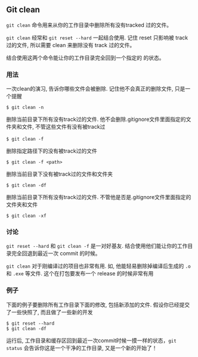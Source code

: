 ## Git clean

`git clean` 命令用来从你的工作目录中删除所有没有tracked 过的文件。

`git clean` 经常和 `git reset --hard` 一起结合使用. 记住 reset 只影响被 track 过的文件, 所以需要 clean 来删除没有 track 过的文件。

结合使用这两个命令能让你的工作目录完全回到一个指定的 <commit> 的状态。



### 用法

一次clean的演习, 告诉你哪些文件会被删除. 记住他不会真正的删除文件, 只是一个提醒

```shell
$ git clean -n
```

删除当前目录下所有没有track过的文件. 他不会删除.gitignore文件里面指定的文件夹和文件, 不管这些文件有没有被track过

```shell
$ git clean -f　　
```

删除指定路径下的没有被track过的文件

```shell
$ git clean -f <path>
```

删除当前目录下没有被track过的文件和文件夹

```shell
$ git clean -df
```

删除当前目录下所有没有track过的文件. 不管他是否是.gitignore文件里面指定的文件夹和文件

```shell
$ git clean -xf
```



### 讨论

`git reset --hard` 和 `git clean -f` 是一对好基友. 结合使用他们能让你的工作目录完全回退到最近一次 commit 的时候。

`git clean` 对于刚编译过的项目也非常有用. 如, 他能轻易删除掉编译后生成的 `.o` 和 `.exe` 等文件. 这个在打包要发布一个 release 的时候非常有用



### 例子

下面的例子要删除所有工作目录下面的修改, 包括新添加的文件. 假设你已经提交了一些快照了, 而且做了一些新的开发

```shell
$ git reset --hard
$ git clean -df
```

运行后, 工作目录和缓存区回到最近一次commit时候一摸一样的状态，`git status` 会告诉你这是一个干净的工作目录, 又是一个新的开始了！